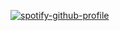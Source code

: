[![spotify-github-profile](https://spotify-github-profile.vercel.app/api/view?uid=21kajar42p4he7vi72us36pra&cover_image=true&theme=default&show_offline=false&background_color=121212&interchange=true)](https://spotify-github-profile.vercel.app/api/view?uid=21kajar42p4he7vi72us36pra&redirect=true)
<!-- 
**NarumiLy/NarumiLy** is a ✨ _special_ ✨ repository because its `README.md` (this file) appears on your GitHub profile.

Here are some ideas to get you started:

- 🔭 I’m currently working on ...
- 🌱 I’m currently learning ...
- 👯 I’m looking to collaborate on ...
- 🤔 I’m looking for help with ...
- 💬 Ask me about ...
- 📫 How to reach me: ...
- 😄 Pronouns: ...
- ⚡ Fun fact: ...
-->
